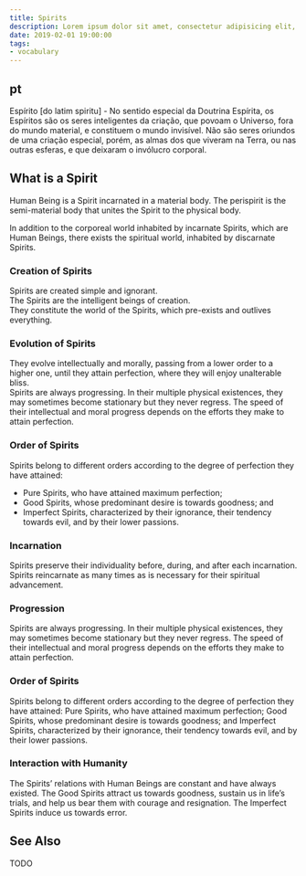 ```yaml
---
title: Spirits
description: Lorem ipsum dolor sit amet, consectetur adipisicing elit, sed do eiusmod tempor incididunt ut labore et dolore magna aliqua.  TODO
date: 2019-02-01 19:00:00
tags:
- vocabulary
---
```


## pt
Espírito [do latim spiritu] - No sentido especial da Doutrina Espírita, os Espíritos são os seres inteligentes da criação, que povoam o Universo, fora do mundo material, e constituem o mundo invisível. Não são seres oriundos de uma criação especial, porém, as almas dos que viveram na Terra, ou nas outras esferas, e que deixaram o invólucro corporal.

## What is a Spirit

Human Being is a Spirit incarnated in a material body. The perispirit is the semi-material body that unites the Spirit to the physical body.

In addition to the corporeal world inhabited by incarnate Spirits, which are Human Beings, there exists the spiritual world, inhabited by discarnate Spirits.

### Creation of Spirits
Spirits are created simple and ignorant.  
The Spirits are the intelligent beings of creation.  
They constitute the world of the Spirits, which pre-exists and outlives everything.  

### Evolution of Spirits
They evolve intellectually and morally, passing from a lower order to a higher one, until they attain perfection, where they will enjoy unalterable bliss.  
Spirits are always progressing. In their multiple physical existences, they may sometimes become stationary but they never regress. The speed of their intellectual and moral progress depends on the efforts they make to attain perfection.  

### Order of Spirits
Spirits belong to different orders according to the degree of perfection they have attained:
* Pure Spirits, who have attained maximum perfection;
* Good Spirits, whose predominant desire is towards goodness; and
* Imperfect Spirits, characterized by their ignorance, their tendency towards evil, and by their lower passions.

### Incarnation
Spirits preserve their individuality before, during, and after each incarnation.  
Spirits reincarnate as many times as is necessary for their spiritual advancement.

### Progression
Spirits are always progressing. In their multiple physical existences, they may sometimes become stationary but they never regress. The speed of their intellectual and moral progress depends on the efforts they make to attain perfection.

### Order of Spirits
Spirits belong to different orders according to the degree of perfection they have attained: Pure Spirits, who have attained maximum perfection; Good Spirits, whose predominant desire is towards goodness; and Imperfect Spirits, characterized by their ignorance, their tendency towards evil, and by their lower passions.

### Interaction with Humanity
The Spirits’ relations with Human Beings are constant and have always existed. The Good Spirits attract us towards goodness, sustain us in life’s trials, and help us bear them with courage and resignation. The Imperfect Spirits induce us towards error. 



## See Also

TODO
